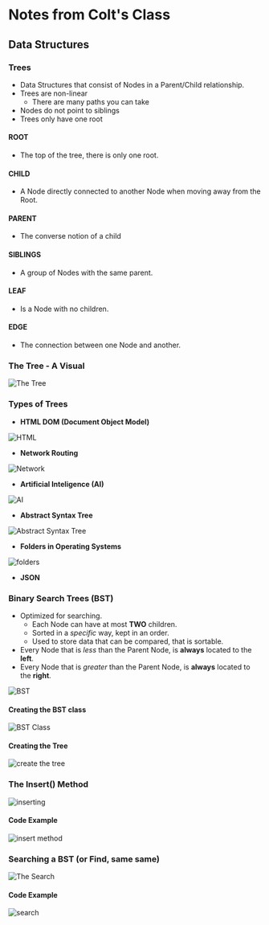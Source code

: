 # Notes from Colt's Class

## Data Structures

### Trees

- Data Structures that consist of Nodes in a Parent/Child relationship.
- Trees are non-linear
  - There are many paths you can take 
- Nodes do not point to siblings
- Trees only have one root

#### **ROOT**

- The top of the tree, there is only one root.

#### **CHILD**

- A Node directly connected to another Node when moving away from the Root.

#### **PARENT**

- The converse notion of a child

#### **SIBLINGS**

- A group of Nodes with the same parent.

#### **LEAF**

- Is a Node with no children.

#### **EDGE**

- The connection between one Node and another.

### The Tree - A Visual

![The Tree](./../../UMLs/tree.png)

### Types of Trees

- **HTML DOM (Document Object Model)**

![HTML](./../../UMLs/HTML.png)

- **Network Routing**

![Network](./../../UMLs/network.png)

- **Artificial Inteligence (AI)**

![AI](./../../UMLs/AI.png)

- **Abstract Syntax Tree**

![Abstract Syntax Tree](./../../UMLs/abstract.png)

- **Folders in Operating Systems**

![folders](./../../UMLs/folders.png)

- **JSON**

### Binary Search Trees (BST)

- Optimized for searching.
  - Each Node can have at most **TWO** children.
  - Sorted in a *specific* way, kept in an order.
  - Used to store data that can be compared, that is sortable.
- Every Node that is *less* than the Parent Node, is **always** located to the **left**.
- Every Node that is *greater* than the Parent Node, is **always** located to the **right**.

![BST](./../../UMLs/BST.png)

#### Creating the BST class

![BST Class](./../../UMLs/BST-Class.png)

#### Creating the Tree

![create the tree](./../../UMLs/tree.png)

### The Insert() Method

![inserting](./../../UMLs/insert.png)

#### Code Example

![insert method](./../../UMLs/insert-method.png)

### Searching a BST (or Find, same same)

![The Search](./../../UMLs/searching-BST.png)

#### Code Example

![search](./../../UMLs/search-code.png)
